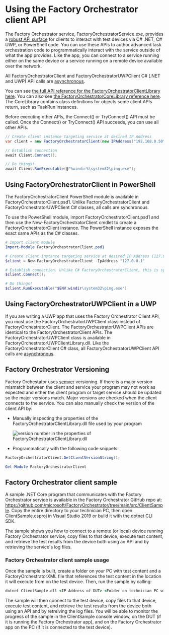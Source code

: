 # Using the Factory Orchestrator client API
The Factory Orchestrator service, FactoryOrchestratorService.exe, provides a [robust API surface](./ClientLibrary/FactoryOrchestratorClientLibrary.md) for clients to interact with test devices via C# .NET, C# UWP, or PowerShell code. You can use these APIs to author advanced task orchestration code to programmatically interact with the service outside of what the app provides. Like the app, you can connect to a service running either on the same device or a service running on a remote device available over the network.

All FactoryOrchestratorClient and FactoryOrchestratorUWPClient C# (.NET and UWP) API calls are [asynchronous](https://docs.microsoft.com/dotnet/csharp/async).

You can see [the full API reference for the FactoryOrchestratorClientLibrary here](./ClientLibrary/FactoryOrchestratorClientLibrary.md). You can also see [the FactoryOrchestratorCoreLibrary reference here](./CoreLibrary/FactoryOrchestratorCoreLibrary.md). The CoreLibrary contains class definitions for objects some client APIs return, such as TaskRun instances.

Before executing other APIs, the Connect() or TryConnect() API must be called. Once the Connect() or TryConnect() API succeeds, you can use all other APIs.

```csharp
// Create client instance targeting service at desired IP Address
var client = new FactoryOrchestratorClient(new IPAddress("192.168.0.50"));

// Establish connection
await Client.Connect();

// Do things!
await Client.RunExecutable(@"%windir%\system32\ping.exe");
```

## Using FactoryOrchestratorClient in PowerShell
The FactoryOrchestratorClient PowerShell module is available in FactoryOrchestratorClient.psd1. Unlike FactoryOrchestratorClient and FactoryOrchestratorUWPClient C# classes, all calls are synchronous.

To use the PowerShell module, import FactoryOrchestratorClient.psd1 and then use the New-FactoryOrchestratorClient cmdlet to create a FactoryOrchestratorClient instance. The PowerShell instance exposes the exact same APIs as the C# classes. 

```powershell
# Import client module
Import-Module FactoryOrchestratorClient.psd1

# Create client instance targeting service at desired IP Address (127.0.0.1 == loopback)
$client = New-FactoryOrchestratorClient -IpAddress "127.0.0.1"

# Establish connection. Unlike C# FactoryOrchestratorClient, this is synchronous
$client.Connect();

# Do things!
$client.RunExecutable("$ENV:windir\system32\ping.exe")
```

## Using FactoryOrchestratorUWPClient in a UWP
If you are writing a UWP app that uses the Factory Orchestrator Client API, you must use the FactoryOrchestratorUWPClient class instead of FactoryOrchestratorClient. The FactoryOrchestratorUWPClient APIs are identical to the FactoryOrchestratorClient APIs. The FactoryOrchestratorUWPClient class is available in FactoryOrchestratorUWPClientLibrary.dll. Like the FactoryOrchestratorClient C# class, all FactoryOrchestratorUWPClient API calls are [asynchronous](https://docs.microsoft.com/dotnet/csharp/async).

## Factory Orchestrator Versioning
Factory Orchestator uses [semver](https://semver.org/) versioning. If there is a major version mismatch between the client and service your program may not work as expected and either the client program or target service should be updated so the major versions match. Major versions are checked when the client connects to the service. You can also manually check the version of the client API by:

- Manually inspecting the properties of the FactoryOrchestratorClientLibrary.dll file used by your program

    ![version number in the properties of FactoryOrchestratorClientLibrary.dll](./images/fo-version-number.png)

- Programmatically with the following code snippets:

```C#
FactoryOrchestratorClient.GetClientVersionString();
```
```powershell
Get-Module FactoryOrchestratorClient
```

## Factory Orchestrator client sample

A sample .NET Core program that communicates with the Factory Orchestrator service is available in the Factory Orchestrator GitHub repo at: https://github.com/microsoft/FactoryOrchestrator/tree/main/src/ClientSample. Copy the entire directory to your technician PC, then open ClientSample.csproj in Visual Studio 2019 or build it with the dotnet CLI SDK.

The sample shows you how to connect to a remote (or local) device running Factory Orchestrator service, copy files to that device, execute test content, and retrieve the test results from the device both using an API and by retrieving the service's log files.

### Factory Orchestrator client sample usage

Once the sample is built, create a folder on your PC with test content and a FactoryOrchestratorXML file that references the test content in the location it will execute from on the test device. Then, run the sample by calling:

```cmd
dotnet ClientSample.dll <IP Address of DUT> <Folder on technician PC with test content AND FactoryOrchestratorXML files> <Destination folder on DUT> <Destination folder on this PC to save logs>
```

The sample will then connect to the test device, copy files to that device, execute test content, and retrieve the test results from the device both using an API and by retreiving the log files. You will be able to monitor the progress of the sample in the ClientSample console window, on the DUT (if it is running the Factory Orchestrator app), and on the Factory Orchestrator app on the PC (if it is connected to the test device).